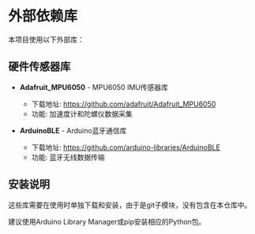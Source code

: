 # 外部依赖库

本项目使用以下外部库：

## 硬件传感器库

- **Adafruit_MPU6050** - MPU6050 IMU传感器库
  - 下载地址: https://github.com/adafruit/Adafruit_MPU6050
  - 功能: 加速度计和陀螺仪数据采集

- **ArduinoBLE** - Arduino蓝牙通信库
  - 下载地址: https://github.com/arduino-libraries/ArduinoBLE
  - 功能: 蓝牙无线数据传输

## 安装说明

这些库需要在使用时单独下载和安装，由于是git子模块，没有包含在本仓库中。

建议使用Arduino Library Manager或pip安装相应的Python包。